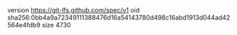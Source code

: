 version https://git-lfs.github.com/spec/v1
oid sha256:0bb4a9a72349111388476d16a54143780d498c16abd1913d044ad42564e4fdb9
size 4730
